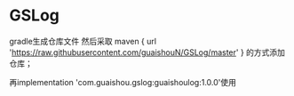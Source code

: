 
# GSLog
gradle生成仓库文件
然后采取
maven { 
    url 'https://raw.githubusercontent.com/guaishouN/GSLog/master'
}
的方式添加仓库；

再implementation 'com.guaishou.gslog:guaishoulog:1.0.0'使用
